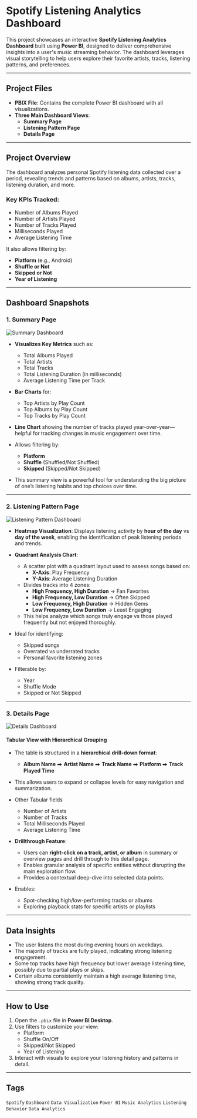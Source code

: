 # Spotify Listening Analytics Dashboard

This project showcases an interactive **Spotify Listening Analytics Dashboard** built using **Power BI**, designed to deliver comprehensive insights into a user's music streaming behavior. The dashboard leverages visual storytelling to help users explore their favorite artists, tracks, listening patterns, and preferences.

---

## Project Files

- **PBIX File**: Contains the complete Power BI dashboard with all visualizations.
- **Three Main Dashboard Views**:
  - **Summary Page**
  - **Listening Pattern Page**
  - **Details Page**

---

## Project Overview

The dashboard analyzes personal Spotify listening data collected over a period, revealing trends and patterns based on albums, artists, tracks, listening duration, and more.

### Key KPIs Tracked:
- Number of Albums Played
- Number of Artists Played
- Number of Tracks Played
- Milliseconds Played
- Average Listening Time

It also allows filtering by:
- **Platform** (e.g., Android)
- **Shuffle or Not**
- **Skipped or Not**
- **Year of Listening**

---

## Dashboard Snapshots

### 1. Summary Page

![Summary Dashboard](https://github.com/namansingla05/Spotify_Analysis_PowerBI/blob/main/Summary_DashBoard.png)

- **Visualizes Key Metrics** such as:
  - Total Albums Played
  - Total Artists
  - Total Tracks
  - Total Listening Duration (in milliseconds)
  - Average Listening Time per Track

- **Bar Charts** for:
  - Top Artists by Play Count
  - Top Albums by Play Count
  - Top Tracks by Play Count

- **Line Chart** showing the number of tracks played year-over-year—helpful for tracking changes in music engagement over time.

- Allows filtering by:
  - **Platform**
  - **Shuffle** (Shuffled/Not Shuffled)
  - **Skipped** (Skipped/Not Skipped)

- This summary view is a powerful tool for understanding the big picture of one’s listening habits and top choices over time.

---

### 2. Listening Pattern Page

![Listening Pattern Dashboard](https://github.com/devanantpushkar/Spotify-Dashboard/blob/main/Listening_Pattern_DashBoard.png)

- **Heatmap Visualization**: Displays listening activity by **hour of the day** vs **day of the week**, enabling the identification of peak listening periods and trends.

- **Quadrant Analysis Chart**:
  - A scatter plot with a quadrant layout used to assess songs based on:
    - **X-Axis**: Play Frequency
    - **Y-Axis**: Average Listening Duration
  - Divides tracks into 4 zones:
    - **High Frequency, High Duration** → Fan Favorites
    - **High Frequency, Low Duration** → Often Skipped
    - **Low Frequency, High Duration** → Hidden Gems
    - **Low Frequency, Low Duration** → Least Engaging
  - This helps analyze which songs truly engage vs those played frequently but not enjoyed thoroughly.

- Ideal for identifying:
  - Skipped songs
  - Overrated vs underrated tracks
  - Personal favorite listening zones

- Filterable by:
  - Year
  - Shuffle Mode
  - Skipped or Not Skipped


---

### 3. Details Page

![Details Dashboard](https://github.com/namansingla05/Spotify_Analysis_PowerBI/blob/main/GridView_DashBoard.png)

#### Tabular View with Hierarchical Grouping

- The table is structured in a **hierarchical drill-down format**:
  - **Album Name** ⮕ **Artist Name** ⮕ **Track Name** ⮕ **Platform** ⮕ **Track Played Time**
- This allows users to expand or collapse levels for easy navigation and summarization.
- Other Tabular fields
  - Number of Artists
  - Number of Tracks
  - Total Milliseconds Played
  - Average Listening Time

- **Drillthrough Feature**:
  - Users can **right-click on a track, artist, or album** in summary or overview pages and drill through to this detail page.
  - Enables granular analysis of specific entities without disrupting the main exploration flow.
  - Provides a contextual deep-dive into selected data points.

- Enables:
  - Spot-checking high/low-performing tracks or albums
  - Exploring playback stats for specific artists or playlists

---

## Data Insights

- The user listens the most during evening hours on weekdays.
- The majority of tracks are fully played, indicating strong listening engagement.
- Some top tracks have high frequency but lower average listening time, possibly due to partial plays or skips.
- Certain albums consistently maintain a high average listening time, showing strong track quality.

---

## How to Use

1. Open the `.pbix` file in **Power BI Desktop**.
2. Use filters to customize your view:
   - Platform
   - Shuffle On/Off
   - Skipped/Not Skipped
   - Year of Listening
3. Interact with visuals to explore your listening history and patterns in detail.

---

## Tags

`Spotify` `Dashboard` `Data Visualization` `Power BI` `Music Analytics` `Listening Behavior` `Data Analytics`
